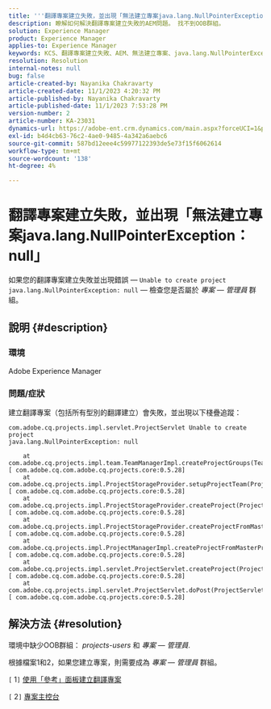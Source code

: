 ```yaml
---
title: '''翻譯專案建立失敗，並出現「無法建立專案java.lang.NullPointerException： null」'
description: 瞭解如何解決翻譯專案建立失敗的AEM問題。 找不到OOB群組。
solution: Experience Manager
product: Experience Manager
applies-to: Experience Manager
keywords: KCS、翻譯專案建立失敗、AEM、無法建立專案、java.lang.NullPointerException
resolution: Resolution
internal-notes: null
bug: false
article-created-by: Nayanika Chakravarty
article-created-date: 11/1/2023 4:20:32 PM
article-published-by: Nayanika Chakravarty
article-published-date: 11/1/2023 7:53:28 PM
version-number: 2
article-number: KA-23031
dynamics-url: https://adobe-ent.crm.dynamics.com/main.aspx?forceUCI=1&pagetype=entityrecord&etn=knowledgearticle&id=8d39a28e-d278-ee11-8179-6045bd0065f9
exl-id: b4d4cb63-76c2-4ae0-9485-4a342a6aebc6
source-git-commit: 587bd12eee4c59977122393de5e73f15f6062614
workflow-type: tm+mt
source-wordcount: '138'
ht-degree: 4%

---
```


# 翻譯專案建立失敗，並出現「無法建立專案java.lang.NullPointerException： null」


如果您的翻譯專案建立失敗並出現錯誤 —  `Unable to create project java.lang.NullPointerException: null`  — 檢查您是否屬於 *專案 — 管理員* 群組。

## 說明 {#description}


### 環境

Adobe Experience Manager

### 問題/症狀

建立翻譯專案（包括所有型別的翻譯建立）會失敗，並出現以下棧疊追蹤：


```
com.adobe.cq.projects.impl.servlet.ProjectServlet Unable to create project
java.lang.NullPointerException: null

    at com.adobe.cq.projects.impl.team.TeamManagerImpl.createProjectGroups(TeamManagerImpl.java:346) [ com.adobe.cq.com.adobe.cq.projects.core:0.5.28] 
    at com.adobe.cq.projects.impl.ProjectStorageProvider.setupProjectTeam(ProjectStorageProvider.java:691) [ com.adobe.cq.com.adobe.cq.projects.core:0.5.28] 
    at com.adobe.cq.projects.impl.ProjectStorageProvider.createProject(ProjectStorageProvider.java:636) [ com.adobe.cq.com.adobe.cq.projects.core:0.5.28] 
    at com.adobe.cq.projects.impl.ProjectStorageProvider.createProjectFromMasterProject(ProjectStorageProvider.java:514) [ com.adobe.cq.com.adobe.cq.projects.core:0.5.28] 
    at com.adobe.cq.projects.impl.ProjectManagerImpl.createProjectFromMasterProject(ProjectManagerImpl.java:92) [ com.adobe.cq.com.adobe.cq.projects.core:0.5.28] 
    at com.adobe.cq.projects.impl.servlet.ProjectServlet.createProject(ProjectServlet.java:297) [ com.adobe.cq.com.adobe.cq.projects.core:0.5.28] 
    at com.adobe.cq.projects.impl.servlet.ProjectServlet.doPost(ProjectServlet.java:196) [ com.adobe.cq.com.adobe.cq.projects.core:0.5.28]
```



## 解決方法 {#resolution}


環境中缺少OOB群組： *projects-users* 和 *專案 — 管理員*.

根據檔案1和2，如果您建立專案，則需要成為 *專案 — 管理員* 群組。

&#x200B;&#x200B;&#x200B;&#x200B;`[` 1`]`  [使用「參考」面板建立翻譯專案](https://experienceleague.adobe.com/docs/experience-manager-65/administering/introduction/tc-manage.html?lang=en#creating-translation-projects-using-the-references-panel)

`[` 2`]`  [專案主控台](https://experienceleague.adobe.com/docs/experience-manager-65/authoring/projects/projects.html?lang=en#projects-console)
